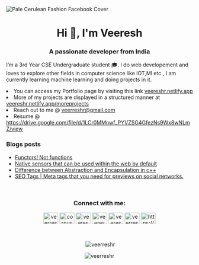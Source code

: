 ![Pale Cerulean Fashion Facebook Cover](https://user-images.githubusercontent.com/59141533/118977871-46db2f00-b994-11eb-9bd7-33167cbea4f3.png)
<h1 align="center">Hi 👋, I'm Veeresh</h1>
<h3 align="center">A passionate developer from India</h3>

<p >I’m a 3rd Year CSE Undergraduate student 🎓. I do web developement and loves to explore other fields in computer science like IOT,Ml etc., I am currently learning machine learning and doing projects in it. 
 <li>You can access my Portfolio page by visiting this link <a href="https://veereshr.netlify.app">veereshr.netlify.app</a></li>
 <li>More of my projects are displayed in a structured manner at <a href="https://veereshr.netlify.app/moreprojects">veereshr.netlify.app/moreprojects</a></li>
  <li> Reach out to me @ <a href="mailto:veerreshr@gmail.com">veerreshr@gmail.com</a> </li>

<li>Resume @ <a href=https://drive.google.com/file/d/1LCr0MMnwf_PYVZSG4GfezNs9Wx8wNLmZ/view>https://drive.google.com/file/d/1LCr0MMnwf_PYVZSG4GfezNs9Wx8wNLmZ/view</a> </li>
</p>


### Blogs posts
<!-- BLOG-POST-LIST:START -->
- [Functors! Not functions](https://blog.veereshr.me/functors-not-functions)
- [Native sensors that can be used within the web by default](https://blog.veereshr.me/native-sensors-that-can-be-used-within-the-web-by-default)
- [Difference between Abstraction and Encapsulation in c++](https://blog.veereshr.me/difference-between-abstraction-and-encapsulation-in-c)
- [SEO Tags | Meta tags that you need for previews on social networks.](https://blog.veereshr.me/seo-tags-or-meta-tags-that-you-need-for-previews-on-social-networks-1)
<!-- BLOG-POST-LIST:END -->
<br>
<!-- Social--->
<h3 align="center">Connect with me:</h3>
<p align="center">
<a href="https://dev.to/veerreshr" target="blank"><img align="center" src="https://cdn.jsdelivr.net/npm/simple-icons@3.0.1/icons/dev-dot-to.svg" alt="veerreshr" height="30" width="40" /></a>
<a href="https://twitter.com/corpuscle18" target="blank"><img align="center" src="https://cdn.jsdelivr.net/npm/simple-icons@3.0.1/icons/twitter.svg" alt="corpuscle18" height="30" width="40" /></a>
<a href="https://linkedin.com/in/veereshr" target="blank"><img align="center" src="https://cdn.jsdelivr.net/npm/simple-icons@3.0.1/icons/linkedin.svg" alt="veereshr" height="30" width="40" /></a>
<a href="https://instagram.com/veereshrr" target="blank"><img align="center" src="https://cdn.jsdelivr.net/npm/simple-icons@3.0.1/icons/instagram.svg" alt="veereshrr" height="30" width="40" /></a>
<a href="https://www.hackerrank.com/veeresh_ravipat1" target="blank"><img align="center" src="https://cdn.jsdelivr.net/npm/simple-icons@3.0.1/icons/hackerrank.svg" alt="veeresh_ravipat1" height="30" width="40" /></a>
<a href="https://www.hackerearth.com/veerreshr" target="blank"><img align="center" src="https://cdn.jsdelivr.net/npm/simple-icons@3.0.1/icons/hackerearth.svg" alt="veerreshr" height="30" width="40" /></a>
<a href="/https://blog.veereshr.me/rss.xml" target="blank"><img align="center" src="https://cdn.jsdelivr.net/npm/simple-icons@3.0.1/icons/rss.svg" alt="https://blog.veereshr.me/rss.xml" height="30" width="40" /></a>
</p>
<!-- Social--->

<br>
<p align="center">&nbsp;<img align="center" src="https://github-readme-stats.vercel.app/api?username=veerreshr&show_icons=true&locale=en" alt="veerreshr" /></p>

<p align="center"><img align="center" src="https://github-readme-streak-stats.herokuapp.com/?user=veerreshr&" alt="veerreshr" /></p>
